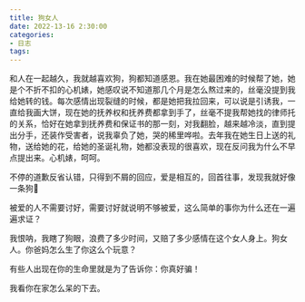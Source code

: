 ```yaml
---
title: 狗女人
date: 2022-13-16 2:30:00
categories:
- 日志
tags:
---
```


和人在一起越久，我就越喜欢狗，狗都知道感恩。我在她最困难的时候帮了她，她是个不折不扣的心机婊，她感叹说不知道那几个月是怎么熬过来的，丝毫没提到我给她转的钱。每次感情出现裂缝的时候，都是她把我拉回来，可以说是引诱我，一直给我画大饼，现在她的抚养权和抚养费都拿到手了，丝毫不提我帮她找的律师托的关系，恰好在她拿到抚养费和保证书的那一刻，对我翻脸，越来越冷淡，直到提出分手，还装作受害者，说我辜负了她，哭的稀里哗啦。去年我在她生日上送的礼物，送给她的花，给她的圣诞礼物，她都没表现的很喜欢，现在反问我为什么不早点提出来。心机婊，呵呵。

不停的道歉反省认错，只得到不屑的回应，爱是相互的，回首往事，发现我就好像一条狗🐶

被爱的人不需要讨好，需要讨好就说明不够被爱，这么简单的事你为什么还在一遍遍求证？

我恨呐，我瞎了狗眼，浪费了多少时间，又赔了多少感情在这个女人身上。狗女人。你爸妈怎么生了你这么个玩意？

有些人出现在你的生命里就是为了告诉你：你真好骗！

我看你在家怎么呆的下去。